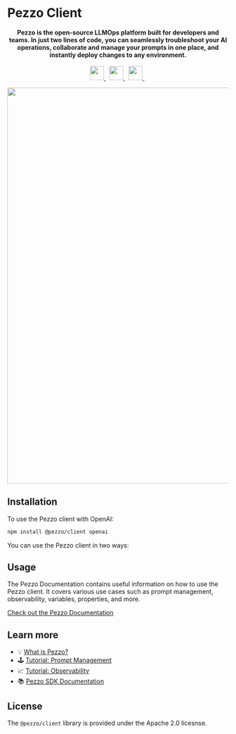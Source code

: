 # Pezzo Client

<p align="center">
  <strong>
    Pezzo is the open-source LLMOps platform built for developers and teams. In just two lines of code, you can seamlessly troubleshoot your AI operations, collaborate and manage your prompts in one place, and instantly deploy changes to any environment.
  </strong><br/><br/>
  <a href="https://pezzo.cc/discord" target="_blank">
    <img src="https://cdn.pezzo.ai/discord-button.png" height="32" />
  </a>&nbsp;
  <a href="https://pezzo.cc/3qzMpGb" target="_blank">
    <img src="https://cdn.pezzo.ai/read-the-docs-button.png"" height="32" />
  </a>&nbsp;
  <a href="https://pezzo.cc/3qy415j" target="_blank">
    <img src="https://cdn.pezzo.ai/pezzo-cloud-button.png"" height="32" />
  </a>&nbsp;
</p>

<p align="center">
  <a href="https://pezzo.cc/demo-video-gh" target="_blank">
  <img src="https://cdn.pezzo.ai/banner.png" width="900px">
  </a>
</p>

## Installation

To use the Pezzo client with OpenAI:

```sh
npm install @pezzo/client openai
```

You can use the Pezzo client in two ways:

## Usage

The Pezzo Documentation contains useful information on how to use the Pezzo client. It covers various use cases such as prompt management, observability, variables, properties, and more.

[Check out the Pezzo Documentation](https://pezzo.cc/3YILPCw)

## Learn more

- 💡 [What is Pezzo?](https://docs.pezzo.ai/introduction/what-is-pezzo)
- 🕹️ [Tutorial: Prompt Management](https://docs.pezzo.ai/introduction/tutorial-prompt-management/overview)
- 📈 [Tutorial: Observability](https://docs.pezzo.ai/introduction/tutorial-observability/overview)
- 📚 [Pezzo SDK Documentation](https://docs.pezzo.ai/client/pezzo-client)

## License

The `@pezzo/client` library is provided under the Apache 2.0 licesnse.
